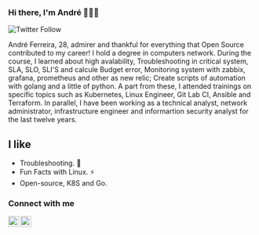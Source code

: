 ### Hi there, I'm André 👋👋👋   


![Twitter Follow](https://img.shields.io/twitter/follow/dediferreiraa?color=1DA1F2&logo=twitter&style=for-the-badge)


André Ferreira, 28, admirer and thankful for everything that Open Source contributed to my career!
I hold a degree in computers network. During the course, I learned about high avalability, Troubleshooting in critical system, SLA, SLO, SLI'S and calcule Budget error, Monitoring system with zabbix, grafana, prometheus and other as new relic; Create scripts of automation with golang and a little of python. A part from these, I attended trainings on specific topics such as Kubernetes, Linux Engineer, Git Lab CI, Ansible and Terraform.
In parallel, I have been working as a technical analyst, network administrator, infrastructure engineer and informartion security analyst for the last twelve years.


## I like

- Troubleshooting. 🔭
- Fun Facts with Linux. ⚡
- Open-source, K8S and Go.


### Connect with me

[<img align="left" alt="dediferreiraa | Twitter" width="22px" src="https://cdn.jsdelivr.net/npm/simple-icons@v3/icons/twitter.svg" />][twitter]
[<img align="left" alt="andré-ferreira| LinkedIn" width="22px" src="https://cdn.jsdelivr.net/npm/simple-icons@v3/icons/linkedin.svg" />][linkedin]


[twitter]: https://twitter.com/dediferreiraa
[linkedin]: https://linkedin.com/in/andré-ferreira-84835790/
